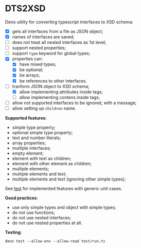 # DTS2XSD

Deno utility for converting typescript interfaces to XSD schema:

- [x] gets all interfaces from a file as JSON object;
- [x] names of interfaces are saved;
- [ ] does not treat all nested interfaces as 1st level;
- [ ] support nested properties;
- [ ] support `type` keyword for global types;
- [x] properties can:
    - [x] have mixed types;
    - [x] be optional;
    - [x] be arrays;
    - [x] be references to other interfaces.
- [ ] tranform JSON object to XSD schema;
    - [x] allow implementing attributes inside tags;
    - [ ] allow implementing contens inside tags;
- [ ] allow not supported interfaces to be ignored, with a message;
- [ ] allow setting up `children` name.

**Supported features**:

* simple type property;
* optional simple type property;
* text and number literals;
* array properties;
* multiple interfaces;
* empty element;
* element with text as children;
* element with other element as children;
* multiple elements;
* multiple elements and text;
* multiple elements and text (ignoring other simple types);


See [test](test/readme.md) for implemented features with
generic unit cases.

**Good practices**:

- use only simple types and object with simple types;
- do not use functions;
- do not use nested interfaces;
- do not use nested properties at all.

**Testing**:

    deno test --allow-env --allow-read test/run.ts